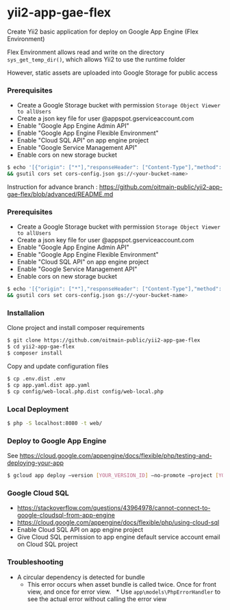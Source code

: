 # yii2-app-gae-flex
Create Yii2 basic application for deploy on Google App Engine (Flex Environment)

Flex Environment allows read and write on the directory `sys_get_temp_dir()`, which allows Yii2 to use the runtime folder

However, static assets are uploaded into Google Storage for public access

### Prerequisites
 * Create a Google Storage bucket with permission `Storage Object Viewer to allUsers`
 * Create a json key file for user <your-project>@appspot.gserviceaccount.com
 * Enable "Google App Engine Admin API"
 * Enable "Google App Engine Flexible Environment"
 * Enable "Cloud SQL API" on app engine project
 * Enable "Google Service Management API"
 * Enable cors on new storage bucket
```bash
$ echo '[{"origin": ["*"],"responseHeader": ["Content-Type"],"method": ["GET", "HEAD"],"maxAgeSeconds": 3600}]' > cors-config.json \
&& gsutil cors set cors-config.json gs://<your-bucket-name>
```

Instruction for advance branch : https://github.com/oitmain-public/yii2-app-gae-flex/blob/advanced/README.md

### Prerequisites
 * Create a Google Storage bucket with permission `Storage Object Viewer to allUsers`
 * Create a json key file for user <your-project>@appspot.gserviceaccount.com
 * Enable "Google App Engine Admin API"
 * Enable "Google App Engine Flexible Environment"
 * Enable "Cloud SQL API" on app engine project
 * Enable "Google Service Management API"
 * Enable cors on new storage bucket
```bash
$ echo '[{"origin": ["*"],"responseHeader": ["Content-Type"],"method": ["GET", "HEAD"],"maxAgeSeconds": 3600}]' > cors-config.json \
&& gsutil cors set cors-config.json gs://<your-bucket-name>
```

### Installalion

Clone project and install composer requirements

```bash
$ git clone https://github.com/oitmain-public/yii2-app-gae-flex
$ cd yii2-app-gae-flex
$ composer install
```

Copy and update configuration files

```bash
$ cp .env.dist .env
$ cp app.yaml.dist app.yaml
$ cp config/web-local.php.dist config/web-local.php
```

### Local Deployment
```bash
$ php -S localhost:8080 -t web/
```

### Deploy to Google App Engine

See https://cloud.google.com/appengine/docs/flexible/php/testing-and-deploying-your-app

```bash
$ gcloud app deploy —version [YOUR_VERSION_ID] —no-promote —project [YOUR_PROJECT_ID] 
```

### Google Cloud SQL
 * https://stackoverflow.com/questions/43964978/cannot-connect-to-google-cloudsql-from-app-engine
 * https://cloud.google.com/appengine/docs/flexible/php/using-cloud-sql
 * Enable Cloud SQL API on app engine project
 * Give Cloud SQL permission to app engine default service account email on Cloud SQL project

### Troubleshooting
 * A circular dependency is detected for bundle
   * This error occurs when asset bundle is called twice. Once for front view, and once for error view.
   * Use `app\models\PhpErrorHandler` to see the actual error without calling the error view
